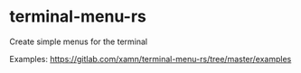 # terminal-menu-rs

Create simple menus for the terminal

Examples: https://gitlab.com/xamn/terminal-menu-rs/tree/master/examples